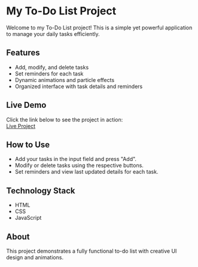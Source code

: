 # My To-Do List Project

Welcome to my To-Do List project! This is a simple yet powerful application to manage your daily tasks efficiently.

## Features
- Add, modify, and delete tasks
- Set reminders for each task
- Dynamic animations and particle effects
- Organized interface with task details and reminders

## Live Demo
Click the link below to see the project in action:  
[Live Project](faheemcodemark.github.io)  

## How to Use
- Add your tasks in the input field and press "Add".
- Modify or delete tasks using the respective buttons.
- Set reminders and view last updated details for each task.

## Technology Stack
- HTML
- CSS
- JavaScript

## About
This project demonstrates a fully functional to-do list with creative UI design and animations.
